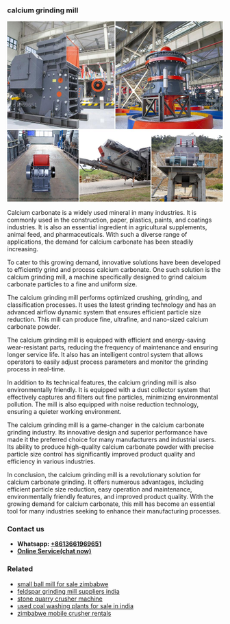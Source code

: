 <h3>calcium grinding mill</h3><img src='1708309242.jpg' alt=''><p>Calcium carbonate is a widely used mineral in many industries. It is commonly used in the construction, paper, plastics, paints, and coatings industries. It is also an essential ingredient in agricultural supplements, animal feed, and pharmaceuticals. With such a diverse range of applications, the demand for calcium carbonate has been steadily increasing.</p><p>To cater to this growing demand, innovative solutions have been developed to efficiently grind and process calcium carbonate. One such solution is the calcium grinding mill, a machine specifically designed to grind calcium carbonate particles to a fine and uniform size.</p><p>The calcium grinding mill performs optimized crushing, grinding, and classification processes. It uses the latest grinding technology and has an advanced airflow dynamic system that ensures efficient particle size reduction. This mill can produce fine, ultrafine, and nano-sized calcium carbonate powder.</p><p>The calcium grinding mill is equipped with efficient and energy-saving wear-resistant parts, reducing the frequency of maintenance and ensuring longer service life. It also has an intelligent control system that allows operators to easily adjust process parameters and monitor the grinding process in real-time.</p><p>In addition to its technical features, the calcium grinding mill is also environmentally friendly. It is equipped with a dust collector system that effectively captures and filters out fine particles, minimizing environmental pollution. The mill is also equipped with noise reduction technology, ensuring a quieter working environment.</p><p>The calcium grinding mill is a game-changer in the calcium carbonate grinding industry. Its innovative design and superior performance have made it the preferred choice for many manufacturers and industrial users. Its ability to produce high-quality calcium carbonate powder with precise particle size control has significantly improved product quality and efficiency in various industries.</p><p>In conclusion, the calcium grinding mill is a revolutionary solution for calcium carbonate grinding. It offers numerous advantages, including efficient particle size reduction, easy operation and maintenance, environmentally friendly features, and improved product quality. With the growing demand for calcium carbonate, this mill has become an essential tool for many industries seeking to enhance their manufacturing processes.</p><h3>Contact us</h3><ul><li><strong>Whatsapp:&nbsp;<a href="https://wa.me/8613661969651">+8613661969651</a></strong></li><li><a href="https://swt.shibang-china.com/?git&amp;zhl&amp;calcium grinding mill"><strong>Online Service(chat now)</strong></a></li></ul><h3>Related</h3><ul><li><a href='small ball mill for sale zimbabwe.md'>small ball mill for sale zimbabwe</a></li><li><a href='feldspar grinding mill suppliers india.md'>feldspar grinding mill suppliers india</a></li><li><a href='stone quarry crusher machine.md'>stone quarry crusher machine</a></li><li><a href='used coal washing plants for sale in india.md'>used coal washing plants for sale in india</a></li><li><a href='zimbabwe mobile crusher rentals.md'>zimbabwe mobile crusher rentals</a></li></ul>